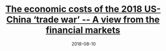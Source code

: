 ---
layout: post
title: <a href='https://cepr.org/voxeu/columns/economic-costs-2018-us-china-trade-war-view-financial-markets' target="_blank">The economic costs of the 2018 US-China ‘trade war’ -- A view from the financial markets</a>
date:  2018-08-10 
description: Tariffs intended to reduce competition from foreign firms can backfire by also raising the costs of imported inputs for domestic firms. This column examines the market responses to the Trump administration’s initial and subsequent announcements of tariffs on imports from China. US firms that are more dependent on exports to and imports from China experienced lower stock and bond returns but higher default risks around the date of the announcement. Firms’ indirect exposure to US-China trade through domestic input-output linkages affects their responses to the announcements.  
tags: China International_Trade
categories: English
---